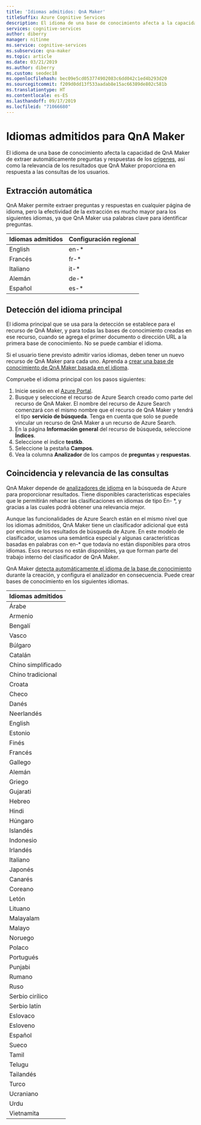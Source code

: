 ```yaml
---
title: 'Idiomas admitidos: QnA Maker'
titleSuffix: Azure Cognitive Services
description: El idioma de una base de conocimiento afecta a la capacidad de QnA Maker de extraer automáticamente preguntas y respuestas de los orígenes, así como la relevancia de los resultados que QnA Maker proporciona en respuesta a las consultas de los usuarios. Una lista de referencias culturales y lenguajes naturales admitidos por QnA Maker para la base de conocimiento. No mezcle idiomas en la misma base de conocimiento.
services: cognitive-services
author: diberry
manager: nitinme
ms.service: cognitive-services
ms.subservice: qna-maker
ms.topic: article
ms.date: 03/21/2019
ms.author: diberry
ms.custom: seodec18
ms.openlocfilehash: bec09e5cd053774902083c6dd042c1ed4b293d20
ms.sourcegitcommit: f209d0dd13f533aadab8e15ac66389de802c581b
ms.translationtype: HT
ms.contentlocale: es-ES
ms.lasthandoff: 09/17/2019
ms.locfileid: "71066680"
---
```

# <a name="language-support-for-qna-maker"></a>Idiomas admitidos para QnA Maker

El idioma de una base de conocimiento afecta la capacidad de QnA Maker de extraer automáticamente preguntas y respuestas de los [orígenes](../Concepts/data-sources-supported.md), así como la relevancia de los resultados que QnA Maker proporciona en respuesta a las consultas de los usuarios.

## <a name="auto-extraction"></a>Extracción automática
QnA Maker permite extraer preguntas y respuestas en cualquier página de idioma, pero la efectividad de la extracción es mucho mayor para los siguientes idiomas, ya que QnA Maker usa palabras clave para identificar preguntas.

|Idiomas admitidos| Configuración regional|
|-----|----|
|English|en-*|
|Francés|fr-*|
|Italiano|it-*|
|Alemán|de-*|
|Español|es-*|

## <a name="primary-language-detection"></a>Detección del idioma principal

El idioma principal que se usa para la detección se establece para el recurso de QnA Maker, y para todas las bases de conocimiento creadas en ese recurso, cuando se agrega el primer documento o dirección URL a la primera base de conocimiento. No se puede cambiar el idioma. 

Si el usuario tiene previsto admitir varios idiomas, deben tener un nuevo recurso de QnA Maker para cada uno. Aprenda a [crear una base de conocimiento de QnA Maker basada en el idioma](../how-to/language-knowledge-base.md).  

Compruebe el idioma principal con los pasos siguientes:

1. Inicie sesión en el [Azure Portal](https://portal.azure.com).  
1. Busque y seleccione el recurso de Azure Search creado como parte del recurso de QnA Maker. El nombre del recurso de Azure Search comenzará con el mismo nombre que el recurso de QnA Maker y tendrá el tipo **servicio de búsqueda**. Tenga en cuenta que solo se puede vincular un recurso de QnA Maker a un recurso de Azure Search.
1. En la página **Información general** del recurso de búsqueda, seleccione **Índices**. 
1. Seleccione el índice **testkb**.
1. Seleccione la pestaña **Campos**. 
1. Vea la columna **Analizador** de los campos de **preguntas** y **respuestas**. 


## <a name="query-matching-and-relevance"></a>Coincidencia y relevancia de las consultas
QnA Maker depende de [analizadores de idioma](https://docs.microsoft.com/rest/api/searchservice/language-support) en la búsqueda de Azure para proporcionar resultados. Tiene disponibles características especiales que le permitirán rehacer las clasificaciones en idiomas de tipo En- *, y gracias a las cuales podrá obtener una relevancia mejor.

Aunque las funcionalidades de Azure Search están en el mismo nivel que los idiomas admitidos, QnA Maker tiene un clasificador adicional que está por encima de los resultados de búsqueda de Azure. En este modelo de clasificador, usamos una semántica especial y algunas características basadas en palabras con en-* que todavía no están disponibles para otros idiomas. Esos recursos no están disponibles, ya que forman parte del trabajo interno del clasificador de QnA Maker. 

QnA Maker [detecta automáticamente el idioma de la base de conocimiento](#primary-language-detection) durante la creación, y configura el analizador en consecuencia. Puede crear bases de conocimiento en los siguientes idiomas. 

|Idiomas admitidos|
|-----|
|Árabe|
|Armenio|
Bengalí|
|Vasco|
|Búlgaro|
|Catalán|
|Chino simplificado|
|Chino tradicional|
|Croata|
|Checo|
|Danés|
|Neerlandés|
|English|
|Estonio|
|Finés|
|Francés|
|Gallego|
|Alemán|
|Griego|
|Gujarati|
|Hebreo|
|Hindi|
|Húngaro|
|Islandés|
|Indonesio|
|Irlandés|
|Italiano|
|Japonés|
|Canarés|
|Coreano|
|Letón|
|Lituano|
|Malayalam|
|Malayo|
|Noruego|
|Polaco|
|Portugués|
|Punjabi|
|Rumano|
|Ruso|
|Serbio cirílico|
|Serbio latín|
|Eslovaco|
|Esloveno|
|Español|
|Sueco|
|Tamil|
|Telugu|
|Tailandés|
|Turco|
|Ucraniano|
|Urdu|
|Vietnamita|

